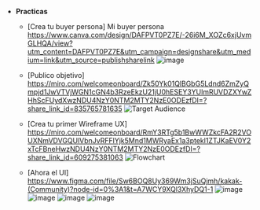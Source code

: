 - **Practicas**
  - [Crea tu buyer persona]
  Mi buyer persona https://www.canva.com/design/DAFPVT0PZ7E/-26i6M_XOZc6xjUvmGLHQA/view?utm_content=DAFPVT0PZ7E&utm_campaign=designshare&utm_medium=link&utm_source=publishsharelink
  ![image](https://user-images.githubusercontent.com/114269186/203374752-c33c063a-7547-4117-9635-dd73376d2508.png)

  - [Publico objetivo]
  https://miro.com/welcomeonboard/Zk50Yk01QlBGbG5Ldnd6ZmZyQmpjd1JwVTVjWGN1cGN4b3RzeEkzU21jU0hESEY3YUlmRUVDZXYwZHhScFUydXwzNDU4NzY0NTM2MTY2NzE0ODEzfDI=?share_link_id=835765781635
  ![Target Audience](https://user-images.githubusercontent.com/114269186/203377890-7a6cfc20-ce1c-4944-b826-548dc74dfede.jpg)

  - [Crea tu primer Wireframe UX]
  https://miro.com/welcomeonboard/RmY3RTg5b1BwWWZkcFA2R2VOUXNmVDVGQUlVbnJvRFFlYjk5Mnd1MWRyaEx1a3ptekl1ZTJKaEV0Y2xTcFBneHwzNDU4NzY0NTM2MTY2NzE0ODEzfDI=?share_link_id=609275381063 
  ![Flowchart](https://user-images.githubusercontent.com/114269186/203399942-0db064d7-5e52-4492-9fa5-ec56cde06d7d.jpg)

  - [Ahora el UI]
https://www.figma.com/file/Sw6BOQ8Uy369Wm3jSuQjmh/kakak-(Community)?node-id=0%3A1&t=A7WCY9XQl3XhyDQ1-1
![image](https://user-images.githubusercontent.com/114269186/203418351-bc597848-5bb2-4b75-b145-66ed98287c3b.png)
![image](https://user-images.githubusercontent.com/114269186/203418366-74e77cb8-c8c5-4d61-be3a-69892296372b.png)
![image](https://user-images.githubusercontent.com/114269186/203418390-12599148-d323-4da5-9c6b-9fd7b4fc871f.png)
![image](https://user-images.githubusercontent.com/114269186/203418417-29fc4167-8d3a-4391-9012-e4deddae6220.png)
